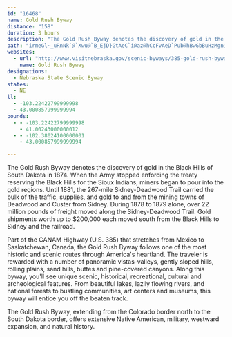 ```yaml
---
id: "16468"
name: Gold Rush Byway
distance: "158"
duration: 3 hours
description: "The Gold Rush Byway denotes the discovery of gold in the Black Hills of South Dakota in 1874. "
path: "irmeGl~_uRnNk`@`Xwu@`B_EjD}GtAeC`i@az@hCcFvAeD`Pub@hBwGbBuHzMgn@lDcLdImTnCiIhVkz@vG{U`B}HdA}GfPipAjDiSpVahAhEeO|DcL~BaGpCeG~u@y_Bbh@ahA`rAsqCrBkDvCyDbCuB~BcBfEmBpFsAhCSxDAhmI|C|fFt@bBc@~DyAlEmD|C_EnB{DlAaDR]d@MIs]Bqd@GiL?kiCFiXTsb@l~Aj@vw@ErJDfEQ`GgAhDkAjJeCxR{Fxz@}Uff@mNhB[rSeC|Hm@dJeA~fAkCbSs@f[u@~MQpMX~Kv@nG~@r`@|GrMlEnKdEzCp@hAFrn@lAtn@{@fFWrC_@vC{@dB}@ve@wWbCaBlF}B~Bo@|Di@h^{@nEe@hBe@vVcIbDqAlBgAdBqA`DsCtRwWhDgErEkDfBsBtAcCvCgJlBqE`IoMrDmInBaEvCeElCiCfI_G|[qT`HmE`^uQvP{HnEyArNuDxDoBjK{GhB_AdD_ApDUvpBDj~CQlyAxAx`@ClJMfG[fWkCnOgAdKMxg@I|ESnNyAt^EzJR~Ej@|B^fG~AvW`IxFl@pBJzC?tVmBhf@mE|CSvHQnhAEtsADbFLn^lC|GPjKD|EM~OiA|e@cEn{@mGjLWnLPnm@~DhI`@pXlB|DJvFFzhDDfHJjJ`AxFvAz{@hVnPlEfHfAbCP~DJlCCjGU``AeHbIg@tB?tDLrBVjJhB|HdAvDVrGNfpCVdbLd@xeBPj`@RzOQbT?hvDV`OFth@AxgBLvCEtHq@jTgEjN{C~CeArC{AdPaL`B}@|DgAbCWhAAxBLxAVlC~@xGbEzI~FrBdArBl@rCZxABnBG`C_@bDqAlCmB~CkDh@aA~AqD~J_]zAgEn@uAfBkCr@_AhB{AzrMq}JbFqDbB{@bFiBrG{@x~@sAxVJtLLr@LdQJb@MbJ?xPYzLy@fDI~xAvAfDLlDf@xD|@bGdCrt@n`@hzAxy@zHnFdEdDnm@lg@d]jXpkCvxBdXbUj`@z[bGtEjHzD|DvAzc@`M`GnBvE|BnCfBhBrAjDzCzvB~xB|BhClEdGxEnIjpA|iC|GfM`JhOjq@xcAps@blA~Sb]lLlQbOhR~CzEbWda@zVrb@fH|K|ExG`r@zz@xOhThCzC`HfG`n@jf@rGzFfClC|C`EpIbN`n@veAjQdZ`CjDbD~DxEvE|ErDhtBfzA|HnGdKxHrE`C`}@ba@vIrEfuCrcBlSfL|IdEzGfChErAzg@bOjGrAdIp@vHRzCKrH{@fHyAjIwC|YuPtPwKndAgn@nxAo}@nq@ya@bC_B~EaEvBsBdK{KlGcGpF_EnEeCtEqBrGoBbEy@bDe@`G_@rXMbd@?hPKvuA_@zFYpEaA`C_A`Bw@rCmBrBmB|CsD`eBi}BdPqUfB`CfGtHbGdFxGzDvSxKzHrCvIrBfFx@rBJxf@?bB}@jNiOjEoFdbEerFhCoE~AuDhAsDr@aDn@eEb@uENsD?md@TejARoF~@yGlBeGxBmFvnAuuCdy@alBbCeElAaArAk@bEMbBT`ENxbBd@|yAzBtrAYx|BEhdFk@jMKxvAoCvGE|xEe@vi@?tlBVnGKlEm@bEkAbBq@tBoA|BeBhCmCfCmDvMwXl@y@xAyAbBmAhC_AlB_@p]ClDaAxGqCvBa@nE]fhBb@hmBDfnBRlwDx@hcQ~@tCMfR}AlpFge@zD_@rCm@|G_CvGaE~iAw`And@o^nIoGlEsCzDmBjGgCzEkAdEq@lEc@jEWxF?LJxC@`GADsH?kEEIHcD@kMKcb@`@mlBGqp@O_F]_FsH_|@wAqVc@aMyZmsOE_HPma@lCqiES__@x@k_@b@gt@Ek[wDuiJ?aR|@kbDP_Eh@mDbBoGbf@}fBfIqYpCsLbD_RxEoZxs@qmElB}KtAqG|CwKtc@cwAfCwIdxBwuIl|A_iFXyA\\{D@aPhb@CJiL^}Ul@wLxAaM~BsLv[{gArDmLjDgJrEiKbGgLxRo]|A{B~l@iw@dDsDxDmDvCyB|ByApk@e]|iIibF"
websites:
  - url: "http://www.visitnebraska.gov/scenic-byways/385-gold-rush-byway"
    name: Gold Rush Byway
designations:
  - Nebraska State Scenic Byway
states:
  - NE
ll:
  - -103.22422799999998
  - 43.000857999999994
bounds:
  - - -103.22422799999998
    - 41.00243000000012
  - - -102.38024100000001
    - 43.000857999999994

---
```


The Gold Rush Byway denotes the discovery of gold in the Black Hills of South Dakota in 1874. When the Army stopped enforcing the treaty reserving the Black Hills for the Sioux Indians, miners began to pour into the gold regions. Until 1881, the 267-mile Sidney-Deadwood Trail carried the bulk of the traffic, supplies, and gold to and from the mining towns of Deadwood and Custer from Sidney. During 1878 to 1879 alone, over 22 million pounds of freight moved along the Sidney-Deadwood Trail. Gold shipments worth up to $200,000 each moved south from the Black Hills to Sidney and the railroad. 

Part of the CANAM Highway (U.S. 385) that stretches from Mexico to Saskatchewan, Canada, the Gold Rush Byway follows one of the most historic and scenic routes through America's heartland. The traveler is rewarded with a number of panoramic vistas-valleys, gently sloped hills, rolling plains, sand hills, buttes and pine-covered canyons. Along this byway, you'll see unique scenic, historical, recreational, cultural and archeological features. From beautiful lakes, lazily flowing rivers, and national forests to bustling communities, art centers and museums, this byway will entice you off the beaten track. 

The Gold Rush Byway, extending from the Colorado border north to the South Dakota border, offers extensive Native American, military, westward expansion, and natural history.
